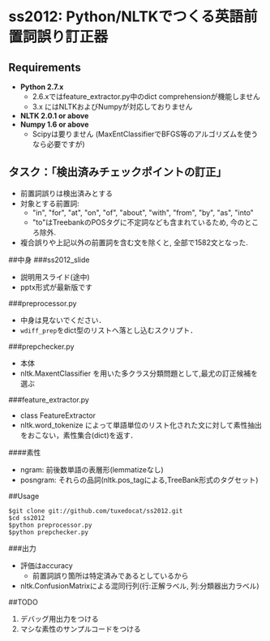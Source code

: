 # ss2012: Python/NLTKでつくる英語前置詞誤り訂正器

## Requirements
* **Python 2.7.x**
    * 2.6.xではfeature_extractor.py中のdict comprehensionが機能しません
    * 3.x にはNLTKおよびNumpyが対応しておりません
* **NLTK 2.0.1 or above**
* **Numpy 1.6 or above**
    * Scipyは要りません (MaxEntClassifierでBFGS等のアルゴリズムを使うなら必要ですが)


## タスク：「検出済みチェックポイントの訂正」
* 前置詞誤りは検出済みとする
* 対象とする前置詞:
    * "in", "for", "at", "on", "of", "about", "with", "from", "by", "as", "into"
    * "to"はTreebankのPOSタグに不定詞なども含まれているため, 今のところ除外.
* 複合誤りや上記以外の前置詞を含む文を除くと, 全部で1582文となった.


##中身
###ss2012_slide
* 説明用スライド(途中)
* pptx形式が最新版です

<!--
###wdiff_prep
* CLC-FCEデータセットから得た訂正情報をwdiffの形式で付与したもの．
* 1パラグラフ1行．
* 今回は前置詞誤り以外の部分は正しい候補を入れてある．

>@keiskSさんありがとうございました!!!!

-->

###preprocessor.py
* 中身は見ないでください．
* `wdiff_prep`をdict型のリストへ落とし込むスクリプト．

###prepchecker.py
* 本体  
* nltk.MaxentClassifier を用いた多クラス分類問題として,最尤の訂正候補を選ぶ

###feature_extractor.py
* class FeatureExtractor
* nltk.word_tokenize によって単語単位のリスト化された文に対して素性抽出をおこない，素性集合(dict)を返す．

####素性
* ngram: 前後数単語の表層形(lemmatizeなし)
* posngram: それらの品詞(nltk.pos_tagによる,TreeBank形式のタグセット)

##Usage

    $git clone git://github.com/tuxedocat/ss2012.git
    $cd ss2012
    $python preprocessor.py
    $python prepchecker.py

###出力
* 評価はaccuracy
    * 前置詞誤り箇所は特定済みであるとしているから
* nltk.ConfusionMatrixによる混同行列(行:正解ラベル, 列:分類器出力ラベル)

##TODO
1. デバッグ用出力をつける
1. マシな素性のサンプルコードをつける


